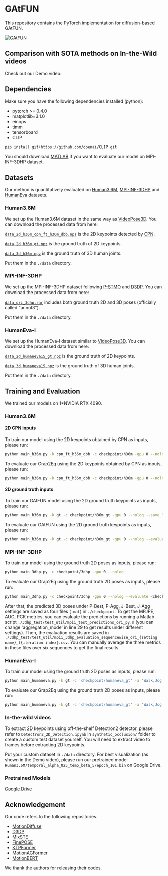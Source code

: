 # GAtFUN

This repository contains the PyTorch implementation for diffusion-based GAtFUN.

![GAtFUN](https://github.com/user-attachments/assets/558337dc-ad3e-4ac7-85ed-13db99c0b44e)

## Comparison with SOTA methods on In-the-Wild videos

Check out our Demo video:


## Dependencies
Make sure you have the following dependencies installed (python):

* pytorch >= 0.4.0
* matplotlib=3.1.0
* einops
* timm
* tensorboard
* CLIP

```bash
pip install git+https://github.com/openai/CLIP.git
```

You should download [MATLAB](https://www.mathworks.com/products/matlab-online.html) if you want to evaluate our model on MPI-INF-3DHP dataset.

## Datasets

Our method is quantitatively evaluated on [Human3.6M](http://vision.imar.ro/human3.6m), [MPI-INF-3DHP](https://vcai.mpi-inf.mpg.de/3dhp-dataset/) and [HumanEva](http://humaneva.is.tue.mpg.de/) datasets. 

### Human3.6M
We set up the Human3.6M dataset in the same way as [VideoPose3D](https://github.com/facebookresearch/VideoPose3D/blob/master/DATASETS.md).  You can download the processed data from here: 

[`data_2d_h36m_cpn_ft_h36m_dbb.npz`](https://drive.google.com/file/d/1ina9zTS1ZnT2sjdFYr9GTnljWYdTM82S/view?usp=sharing) is the 2D keypoints detected by [CPN](https://github.com/GengDavid/pytorch-cpn).  

[`data_2d_h36m_gt.npz`](https://drive.google.com/file/d/1ZWQSCGaMjqpnjsPoOwvQS9dO_1XWc4jx/view?usp=sharing) is the ground truth of 2D keypoints. 

[`data_3d_h36m.npz`](https://drive.google.com/file/d/1GBPBBBnL19MbMHqx7Cl-xaLkgAy8vHqR/view?usp=sharing) is the ground truth of 3D human joints. 

Put them in the `./data` directory.

### MPI-INF-3DHP
We set up the MPI-INF-3DHP dataset following [P-STMO](https://github.com/paTRICK-swk/P-STMO) and [D3DP](https://github.com/paTRICK-swk/D3DP/tree/main). You can download the processed data from here:

[`data_ori_3dhp.rar`](https://drive.google.com/file/d/18ZC4bD0-esmx-JQoz4Gcu5ytwJDE1U8c/view?usp=sharing) includes both ground truth 2D and 3D poses (officially called "annot3").

Put them in the `./data` directory. 

### HumanEva-I
We set up the HumanEva-I dataset similar to [VideoPose3D](https://github.com/facebookresearch/VideoPose3D/blob/master/DATASETS.md). You can download the processed data from here:

[`data_2d_humaneva15_gt.npz`](https://drive.google.com/file/d/1kNoTuypL-jGRcdGqyBYRIB3iWfIeiQmh/view?usp=sharing) is the ground truth of 2D keypoints. 

[`data_3d_humaneva15.npz`](https://drive.google.com/file/d/1BtuijI1aYeXFZIgFI7je0PD8G7xP2-nt/view?usp=sharing) is the ground truth of 3D human joints. 

Put them in the `./data` directory.

## Training and Evaluation

We trained our models on 1*NVIDIA RTX 4090.

### Human3.6M

#### 2D CPN inputs
To train our model using the 2D keypoints obtained by CPN as inputs, please run:
```bash
python main_h36m.py -k cpn_ft_h36m_dbb -c checkpoint/h36m -gpu 0 --nolog
```

To evaluate our Grap2Eq using the 2D keypoints obtained by CPN as inputs, please run:
```bash
python main_h36m.py -k cpn_ft_h36m_dbb -c checkpoint/h36m -gpu 0 --nolog --evaluate <checkpoint_file> -num_proposals 20 -sampling_timesteps 10 --p2
```

#### 2D ground truth inputs
To train our GAtFUN model using the 2D ground truth keypoints as inputs, please run:
```bash
python main_h36m.py -k gt -c checkpoint/h36m_gt -gpu 0 --nolog --save_lmin 21 --save_lmax 23
```

To evaluate our GAtFUN using the 2D ground truth keypoints as inputs, please run:
```bash
python main_h36m.py -k gt -c checkpoint/h36m_gt -gpu 0 --nolog --evaluate <checkpoint_file> -num_proposals 20 -sampling_timesteps 10 --p2
```

### MPI-INF-3DHP
To train our model using the ground truth 2D poses as inputs, please run:
```bash
python main_3dhp.py -c checkpoint/3dhp -gpu 0 --nolog
```

To evaluate our Grap2Eq using the ground truth 2D poses as inputs, please run:
```bash
python main_3dhp.py -c checkpoint/3dhp -gpu 0 --nolog --evaluate <checkpoint_file> -num_proposals 20 -sampling_timesteps 10
```
After that, the predicted 3D poses under P-Best, P-Agg, J-Best, J-Agg settings are saved as four files (`.mat`) in `./checkpoint`. To get the MPJPE, AUC, PCK metrics, you can evaluate the predictions by running a Matlab script `./3dhp_test/test_util/mpii_test_predictions_ori_py.m` (you can change 'aggregation_mode' in line 29 to get results under different settings). Then, the evaluation results are saved in `./3dhp_test/test_util/mpii_3dhp_evaluation_sequencewise_ori_{setting name}_t{iteration index}.csv`. You can manually average the three metrics in these files over six sequences to get the final results.

### HumanEva-I
To train our model using the ground truth 2D poses as inputs, please run:
```bash
python main_humaneva.py -k gt -c 'checkpoint/humaneva_gt' -a 'Walk,Jog' -gpu 0 --nolog
```

To evaluate our Grap2Eq using the ground truth 2D poses as inputs, please run:
```bash
python main_humaneva.py -k gt -c 'checkpoint/humaneva_gt' -a 'Walk,Jog' -gpu 0 --nolog --evaluate <checkpoint_file> --by-subject -num_proposals 20 -sampling_timesteps 10 --p2
```

### In-the-wild videos
To extract 2D keypoints using off-the-shelf Detectron2 detector, please refer to `Detectron2_2D_Detection.ipynb` in `synthetic_occlusion/` folder to create a custom test dataset yourself. You will need to extract video to frames before extracting 2D keypoints. 

Put your custom dataset in `./data` directory.
For best visualization (as shown in the Demo video), please run our pretrained model `Human3.6M/temporal_alpha_025_temp_beta_5/epoch_101.bin` on Google Drive. 

### Pretrained Models
[Google Drive](https://drive.google.com/drive/folders/1iEc6o7KlUfYpOYCN5Eo_rN0phLHnJrP1?usp=sharing)

## Acknowledgement
Our code refers to the following repositories.
* [MotionDiffuse](https://github.com/mingyuan-zhang/MotionDiffuse)
* [D3DP](https://github.com/paTRICK-swk/D3DP)
* [MixSTE](https://github.com/JinluZhang1126/MixSTE)
* [FinePOSE](https://github.com/PKU-ICST-MIPL/FinePOSE_CVPR2024)
* [KTPFormer](https://github.com/JihuaPeng/KTPFormer)
* [MotionAGFormer](https://github.com/TaatiTeam/MotionAGFormer)
* [MotionBERT](https://github.com/Walter0807/MotionBERT)

We thank the authors for releasing their codes.


